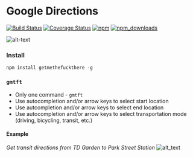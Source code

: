 # Google Directions

[![Build Status](https://travis-ci.org/jaebradley/getmethefuckthere.svg?branch=master)](https://travis-ci.org/jaebradley/getmethefuckthere)
[![Coverage Status](https://coveralls.io/repos/github/jaebradley/getmethefuckthere/badge.svg)](https://coveralls.io/github/jaebradley/getmethefuckthere)
[![npm](https://img.shields.io/npm/v/getmethefuckthere.svg)](https://www.npmjs.com/package/getmethefuckthere)
[![npm_downloads](https://img.shields.io/npm/dt/getmethefuckthere.svg)](https://www.npmjs.com/package/getmethefuckthere)

![alt-text](https://imgur.com/SGyButS.png)

### Install
`npm install getmethefuckthere -g`

### `gmtft`
* Only one command - `gmtft`
* Use autocompletion and/or arrow keys to select start location
* Use autcompletion and/or arrow keys to select end location
* Use autocompletion and/or arrow keys to select transportation mode (driving, bicycling, transit, etc.)


#### Example

*Get transit directions from TD Garden to Park Street Station*
![alt_text](https://media.giphy.com/media/xUOxf0LtT2GykuuHGU/giphy.gif)
